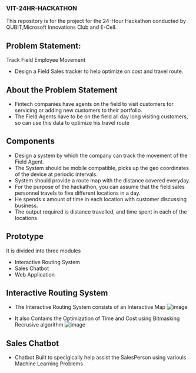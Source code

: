 ### VIT-24HR-HACKATHON
This repository is for the project for the 24-Hour Hackathon conducted by QUBIT,Microsoft Innovations Club and E-Cell.

## Problem Statement:
Track Field Employee Movement
* Design a Field Sales tracker to help optimize on cost and travel route.

## About the Problem Statement
* Fintech companies have agents on the field to visit customers for servicing or adding new customers to their portfolio.
* The Field Agents have to be on the field all day long visiting customers, so can use this data to optimize his travel route

## Components
* Design a system by which the company can track the movement of the Field Agent.
* The System should be mobile compatible, picks up the geo coordinates of the device at periodic intervals.
* System should provide a route map with the distance covered everyday.
* For the purpose of the hackathon, you can assume that the field sales personnel travels to five different locations in a day.
* He spends x amount of time in each location with customer discussing business.
* The output required is distance travelled, and time spent in each of the locations

## Prototype
It is divided into three modules
* Interactive Routing System
* Sales Chatbot
* Web Application

## Interactive Routing System
* The Interactive Routing System consists of an Interactive Map
![image](https://user-images.githubusercontent.com/50861092/189026822-c77b45e8-c4ca-48da-aa86-cf2f6a0d3a54.png)

* It also Contains the Optimization of Time and Cost using Bitmasking Recrusive algorithm
![image](https://user-images.githubusercontent.com/50861092/189025745-e8bb463d-009b-4dfb-b673-b689aa3ead4b.png)

## Sales Chatbot
* Chatbot Built to specigically help assist the SalesPerson using variouls Machine Learning Problems
